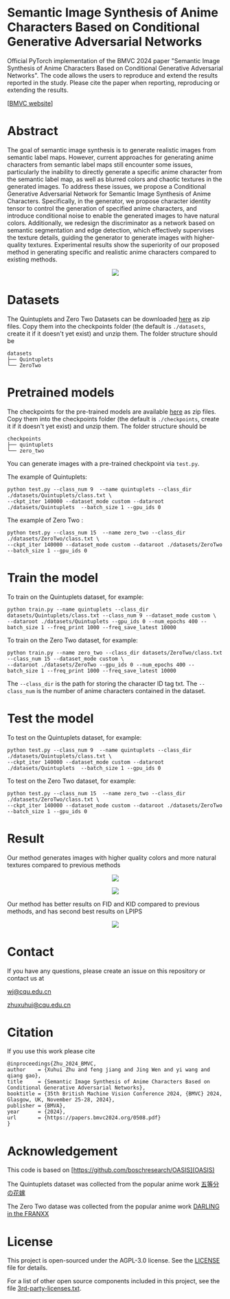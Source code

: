 # Semantic Image Synthesis of Anime Characters Based on Conditional Generative Adversarial Networks

Official PyTorch implementation of the BMVC  2024 paper "Semantic Image Synthesis of Anime Characters Based on Conditional Generative Adversarial Networks". The code allows the users to
reproduce and extend the results reported in the study. Please cite the paper when reporting, reproducing or extending the results.

[[BMVC website](https://bmvc2024.org/proceedings/508/)] 


# Abstract
The goal of semantic image synthesis is to generate realistic images from semantic label maps. However, current approaches for generating anime characters from semantic label maps still encounter some issues, particularly the inability to directly generate a specific anime character from the semantic label map, as well as blurred colors and chaotic textures in the generated images. To address these issues, we propose a Conditional Generative Adversarial Network for Semantic Image Synthesis of Anime Characters. Specifically, in the generator, we propose character identity tensor to control the generation of specified anime characters, and introduce conditional noise to enable the generated images to have natural colors. Additionally, we redesign the discriminator as a network based on semantic segmentation and edge detection, which effectively supervises the texture details, guiding the generator to generate images with higher-quality textures. Experimental results show the superiority of our proposed method in generating specific and realistic anime characters compared to existing methods.

<p align="center">
<img src="figs/result_1.png" >
</p>

# Datasets

The Quintuplets and Zero Two Datasets can be downloaded [here](https://pan.baidu.com/s/1Nn_TmOfBx3JA9peBzzTrdA?pwd=1234) as zip files. Copy them into the checkpoints folder (the default is `./datasets`, create it if it doesn't yet exist) and unzip them. The folder structure should be

```
datasets
├── Quintuplets                   
└── ZeroTwo
```

# Pretrained models

The checkpoints for the pre-trained models are available [here](https://pan.baidu.com/s/1Nn_TmOfBx3JA9peBzzTrdA?pwd=1234) as zip files. Copy them into the checkpoints folder (the default is `./checkpoints`, create it if it doesn't yet exist) and unzip them. The folder structure should be

```
checkpoints
├── quintuplets                 
└── zero_two
```

You can generate images with a pre-trained checkpoint via `test.py`. 

The example of Quintuplets:

```
python test.py --class_num 9  --name quintuplets --class_dir ./datasets/Quintuplets/class.txt \
--ckpt_iter 140000 --dataset_mode custom --dataroot ./datasets/Quintuplets  --batch_size 1 --gpu_ids 0
```

The example of Zero Two :

```
python test.py --class_num 15  --name zero_two --class_dir ./datasets/ZeroTwo/class.txt \
--ckpt_iter 140000 --dataset_mode custom --dataroot ./datasets/ZeroTwo  --batch_size 1 --gpu_ids 0
```

# Train the model

To train on the Quintuplets dataset, for example:

```
python train.py --name quintuplets --class_dir datasets/Quintuplets/class.txt --class_num 9 --dataset_mode custom \
--dataroot ./datasets/Quintuplets --gpu_ids 0 --num_epochs 400 --batch_size 1 --freq_print 1000 --freq_save_latest 10000
```

To train on the Zero Two dataset, for example:

```
python train.py --name zero_two --class_dir datasets/ZeroTwo/class.txt --class_num 15 --dataset_mode custom \
--dataroot ./datasets/ZeroTwo --gpu_ids 0 --num_epochs 400 --batch_size 1 --freq_print 1000 --freq_save_latest 10000
```

The `--class_dir` is the path for storing the character ID tag txt. The `--class_num`  is the number of anime characters contained in the dataset.

# Test the model

To test on the Quintuplets dataset, for example:

```
python test.py --class_num 9  --name quintuplets --class_dir ./datasets/Quintuplets/class.txt \
--ckpt_iter 140000 --dataset_mode custom --dataroot ./datasets/Quintuplets  --batch_size 1 --gpu_ids 0
```

To test on the Zero Two dataset, for example:

```
python test.py --class_num 15  --name zero_two --class_dir ./datasets/ZeroTwo/class.txt \
--ckpt_iter 140000 --dataset_mode custom --dataroot ./datasets/ZeroTwo  --batch_size 1 --gpu_ids 0
```

# Result
Our method generates images with higher quality colors and more natural textures compared to previous methods
<p align="center">
<img src="figs/result_2.png" >
</p>

<p align="center">
<img src="figs/result_4.png" >
</p>

Our method has better results on FID and KID compared to previous methods, and has second best results on LPIPS

<p align="center">
<img src="figs/result_3.png" >
</p>

# Contact

If you have any questions, please create an issue on this repository or contact us at 

[wj@cqu.edu.cn](wj@cqu.edu.cn)

[zhuxuhui@cqu.edu.cn](zhuxuhui@cqu.edu.cn)

# Citation

If you use this work please cite
```
@inproceedings{Zhu_2024_BMVC,
author    = {Xuhui Zhu and feng jiang and Jing Wen and yi wang and qiang gao},
title     = {Semantic Image Synthesis of Anime Characters Based on Conditional Generative Adversarial Networks},
booktitle = {35th British Machine Vision Conference 2024, {BMVC} 2024, Glasgow, UK, November 25-28, 2024},
publisher = {BMVA},
year      = {2024},
url       = {https://papers.bmvc2024.org/0508.pdf}
}
```

# Acknowledgement

This code is based on [https://github.com/boschresearch/OASIS](OASIS)

The Quintuplets dataset was collected from the popular anime work [五等分の花嫁](https://www.tbs.co.jp/anime/5hanayome/)

The Zero Two datase was collected from the popular anime work [DARLING in the FRANXX](https://en.cloverworks.co.jp/works/darlifra/)

# License

This project is open-sourced under the AGPL-3.0 license. See the
[LICENSE](LICENSE) file for details.

For a list of other open source components included in this project, see the
file [3rd-party-licenses.txt](3rd-party-licenses.txt).
